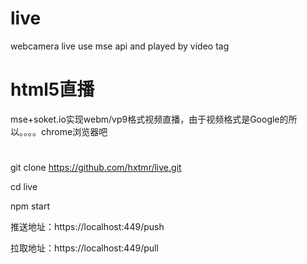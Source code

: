 # live
webcamera live use mse api and played by video tag
# html5直播
mse+soket.io实现webm/vp9格式视频直播，由于视频格式是Google的所以。。。。chrome浏览器吧

# 
git clone https://github.com/hxtmr/live.git

cd live

npm start

推送地址：https://localhost:449/push 

拉取地址：https://localhost:449/pull 

